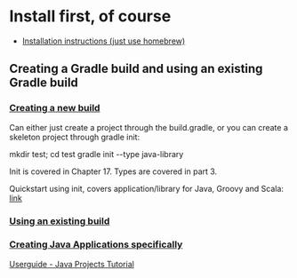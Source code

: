 # Install first, of course

* [Installation instructions (just use homebrew)](https://gradle.org/install)

## Creating a Gradle build and using an existing Gradle build

### [Creating a new build](https://guides.gradle.org/creating-new-gradle-builds/)

Can either just create a project through the build.gradle, or you can create a skeleton project through gradle init:

mkdir test; cd test
gradle init --type java-library

Init is covered in Chapter 17. Types are covered in part 3.

Quickstart using init, covers application/library for Java, Groovy and Scala: [link](https://docs.gradle.org/3.4/userguide/build_init_plugin.html#gsc.tab=0)

### [Using an existing build](https://guides.gradle.org/using-an-existing-gradle-build/)

### [Creating Java Applications specifically](https://guides.gradle.org/creating-java-applications/)

[Userguide - Java Projects Tutorial](https://docs.gradle.org/3.4/userguide/tutorial_java_projects.html#gsc.tab=0)
